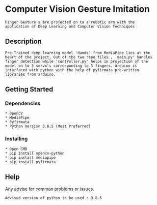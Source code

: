 # Computer Vision Gesture Imitation
```
Finger Gesture's are projected on to a robotic arm with the application of Deep Learning and Computer Vision Techniques
```
## Description
```
Pre-Trained deep learning model 'Hands' from MediaPipe lies at the heart of the project. Out of the two repo files , 'main.py' handles finger detection while 'controller.py' helps in projection of the model on to 5 servo's corresponding to 5 fingers. Arduino is interfaced with python with the help of pyfirmata pre-written libraries from arduino.
```
## Getting Started

### Dependencies
```
* OpenCV
* MediaPipe
* Pyfirmata
* Python Version 3.8.5 (Most Preferred) 
```
### Installing
```
* Open CMD
* pip install opencv-python
* pip install mediapipe
* pip install pyfirmata
```
## Help

Any advise for common problems or issues.
```
Advised version of python to be used : 3.8.5
```
